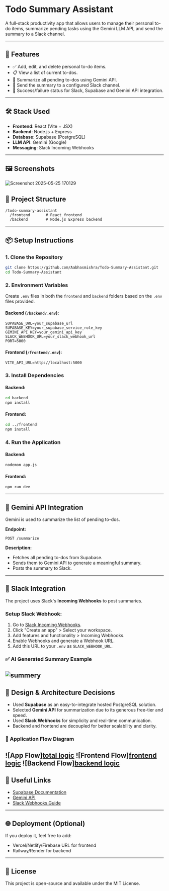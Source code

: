 # Todo Summary Assistant

A full-stack productivity app that allows users to manage their personal to-do items, summarize pending tasks using the Gemini LLM API, and send the summary to a Slack channel.

---

## 🚀 Features

* ✅ Add, edit, and delete personal to-do items.
* 📋 View a list of current to-dos.
* 🧠 Summarize all pending to-dos using Gemini API.
* 🚀 Send the summary to a configured Slack channel.
* 🔔 Success/failure status for Slack, Supabase and Gemini API integration.

---

## 🛠️ Stack Used

* **Frontend**: React (Vite + JSX)
* **Backend**: Node.js + Express
* **Database**: Supabase (PostgreSQL)
* **LLM API**: Gemini (Google)
* **Messaging**: Slack Incoming Webhooks

---

## 🖼️ Screenshots
![Screenshot 2025-05-25 170129](https://github.com/user-attachments/assets/a5f022ad-bb6d-4d6f-bbe9-1aa7cc532941)

## 📂 Project Structure

```
/todo-summary-assistant
  /frontend       # React frontend
  /backend        # Node.js Express backend
```

---

## 📦 Setup Instructions

### 1. Clone the Repository

```bash
git clone https://github.com/Aabhasmishra/Todo-Summary-Assistant.git
cd Todo-Summary-Assistant
```

### 2. Environment Variables

Create `.env` files in both the `frontend` and `backend` folders based on the `.env` files provided.

#### Backend (`/backend/.env`):

```env
SUPABASE_URL=your_supabase_url
SUPABASE_KEY=your_supabase_service_role_key
GEMINI_API_KEY=your_gemini_api_key
SLACK_WEBHOOK_URL=your_slack_webhook_url
PORT=5000
```

#### Frontend (`/frontend/.env`):

```env
VITE_API_URL=http://localhost:5000
```

### 3. Install Dependencies

#### Backend:

```bash
cd backend
npm install
```

#### Frontend:

```bash
cd ../frontend
npm install
```

### 4. Run the Application

#### Backend:

```bash
nodemon app.js
```

#### Frontend:

```bash
npm run dev
```

---

## 🧠 Gemini API Integration

Gemini is used to summarize the list of pending to-dos.

**Endpoint:**

```http
POST /summarize
```

**Description:**

* Fetches all pending to-dos from Supabase.
* Sends them to Gemini API to generate a meaningful summary.
* Posts the summary to Slack.

---

## 💬 Slack Integration

The project uses Slack's **Incoming Webhooks** to post summaries.

### Setup Slack Webhook:

1. Go to [Slack Incoming Webhooks](https://api.slack.com/messaging/webhooks).
2. Click "Create an app" > Select your workspace.
3. Add features and functionality > Incoming Webhooks.
4. Enable Webhooks and generate a Webhook URL.
5. Add this URL to your `.env` as `SLACK_WEBHOOK_URL`.

### ✅ AI Generated Summary Example
![summery](https://github.com/user-attachments/assets/ef8fcb0e-37ec-4845-b991-40ec2efaf009)
---

## 🧱 Design & Architecture Decisions

* Used **Supabase** as an easy-to-integrate hosted PostgreSQL solution.
* Selected **Gemini API** for summarization due to its generous free-tier and speed.
* Used **Slack Webhooks** for simplicity and real-time communication.
* Backend and frontend are decoupled for better scalability and clarity.

### 🔄 Application Flow Diagram
![App Flow][total logic](https://github.com/user-attachments/assets/6278801b-a548-4a16-a533-925eb0457afb)
![Frontend Flow][frontend logic](https://github.com/user-attachments/assets/93f74a86-d0a1-4f67-ac8f-0fce1d63a308)
![Backend Flow][backend logic](https://github.com/user-attachments/assets/e4e141d9-f9f2-498b-8e83-3199eb77a4ab)
---

## 🔗 Useful Links

* [Supabase Documentation](https://supabase.com/docs)
* [Gemini API](https://ai.google.dev/)
* [Slack Webhooks Guide](https://api.slack.com/messaging/webhooks)

---

## 🌐 Deployment (Optional)

If you deploy it, feel free to add:

* Vercel/Netlify/Firebase URL for frontend
* Railway/Render for backend

---

## 📄 License

This project is open-source and available under the MIT License.
